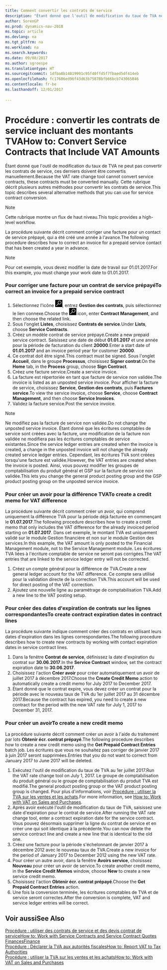 ```yaml
---
title: Comment convertir les contrats de service
description: "Étant donné que l'outil de modification du taux de TVA ne peut pas convertir les contrats de service, ces derniers doivent être convertis manuellement. Cette rubrique décrit plusieurs autres méthodes pour convertir les contrats de service."
author: SorenGP
ms.prod: dynamics-nav-2018
ms.topic: article
ms.devlang: na
ms.tgt_pltfrm: na
ms.workload: na
ms.search.keywords: 
ms.date: 09/08/2017
ms.author: sgroespe
ms.translationtype: HT
ms.sourcegitcommit: 1dfba8b14019991c95f40ffd5f7fbaed5df414eb
ms.openlocfilehash: fc17686ed96f43d63b75878bfb66bcb743065846
ms.contentlocale: fr-be
ms.lasthandoff: 12/01/2017

---
```

# <a name="how-to-convert-service-contracts-that-include-vat-amounts"></a><span data-ttu-id="85637-104">Procédure : convertir les contrats de service incluant des montants TVA</span><span class="sxs-lookup"><span data-stu-id="85637-104">How to: Convert Service Contracts that Include VAT Amounts</span></span>
<span data-ttu-id="85637-105">Étant donné que l'outil de modification du taux de TVA ne peut pas convertir les contrats de service, ces derniers doivent être convertis manuellement.</span><span class="sxs-lookup"><span data-stu-id="85637-105">Because the VAT rate change tool cannot convert service contracts, these contracts must be converted manually.</span></span> <span data-ttu-id="85637-106">Cette rubrique décrit plusieurs autres méthodes pour convertir les contrats de service.</span><span class="sxs-lookup"><span data-stu-id="85637-106">This topic describes several alternative methods that you can use for service contract conversion.</span></span>  

> [!NOTE]  
>  <span data-ttu-id="85637-107">Cette rubrique montre un flux de haut niveau.</span><span class="sxs-lookup"><span data-stu-id="85637-107">This topic provides a high-level workflow.</span></span>  

 <span data-ttu-id="85637-108">La procédure suivante décrit comment corriger une facture pour un contact de service prépayé, qui a été créé une année à l'avance.</span><span class="sxs-lookup"><span data-stu-id="85637-108">The following procedure describes how to correct an invoice for a prepaid service contact that has been created a year in advance.</span></span>  

> [!NOTE]  
>  <span data-ttu-id="85637-109">Pour cet exemple, vous devez modifier la date de travail sur 01.01.2017.</span><span class="sxs-lookup"><span data-stu-id="85637-109">For this example, you must change your work date to 01.01.2017.</span></span>  

### <a name="to-correct-an-invoice-for-a-prepaid-service-contract"></a><span data-ttu-id="85637-110">Pour corriger une facture pour un contrat de service prépayé</span><span class="sxs-lookup"><span data-stu-id="85637-110">To correct an invoice for a prepaid service contract</span></span>  
1. <span data-ttu-id="85637-111">Sélectionnez l'icône ![Page ou état pour la recherche](media/ui-search/search_small.png "Page ou état pour la recherche"), entrez **Gestion des contrats**, puis sélectionnez le lien connexe.</span><span class="sxs-lookup"><span data-stu-id="85637-111">Choose the ![Search for Page or Report](media/ui-search/search_small.png "Search for Page or Report icon") icon, enter **Contract Management**, and then choose the related link.</span></span>  
2. <span data-ttu-id="85637-112">Sous l'onglet **Listes**, choisissez **Contrats de service**.</span><span class="sxs-lookup"><span data-stu-id="85637-112">Under **Lists**, choose **Service Contracts**.</span></span>  
3. <span data-ttu-id="85637-113">Créez un modèle contrat de service prépayé.</span><span class="sxs-lookup"><span data-stu-id="85637-113">Create a new prepaid service contract.</span></span> <span data-ttu-id="85637-114">Saisissez une date de début **01.01.2017** et une année pour la période de facturation du client **20000**.</span><span class="sxs-lookup"><span data-stu-id="85637-114">Enter a start date of **01.01.2017** and an invoice period year for customer **20000**.</span></span>  
4. <span data-ttu-id="85637-115">Ce contrat doit être signé.</span><span class="sxs-lookup"><span data-stu-id="85637-115">This contract must be signed.</span></span> <span data-ttu-id="85637-116">Sous l'onglet **Accueil**, dans le groupe **Processus**, choisissez **Signer contrat**.</span><span class="sxs-lookup"><span data-stu-id="85637-116">On the **Home** tab, in the **Process** group, choose **Sign Contract**.</span></span>  
5. <span data-ttu-id="85637-117">Créez une facture service.</span><span class="sxs-lookup"><span data-stu-id="85637-117">Create a service invoice.</span></span>
6. <span data-ttu-id="85637-118">La facture est répertoriée en tant que facture de service non validée.</span><span class="sxs-lookup"><span data-stu-id="85637-118">The invoice is listed as an unposted service invoice.</span></span> <span data-ttu-id="85637-119">Pour afficher la facture de service, choisissez **Service**, **Gestion des contrats**, puis **Factures service**.</span><span class="sxs-lookup"><span data-stu-id="85637-119">To view the service invoice, choose **Service**, choose **Contract Management**, and then choose **Service Invoices**.</span></span>  
7. <span data-ttu-id="85637-120">Validez la facture service.</span><span class="sxs-lookup"><span data-stu-id="85637-120">Post the service invoice.</span></span>  

> [!NOTE]  
>  <span data-ttu-id="85637-121">Ne modifiez pas la facture de service non validée.</span><span class="sxs-lookup"><span data-stu-id="85637-121">Do not change the unposted service invoice.</span></span> <span data-ttu-id="85637-122">Étant donné que les écritures comptables de service sont créées avec la facture, une modification de la facture non validée ne modifiera pas les écritures comptables de service existantes.</span><span class="sxs-lookup"><span data-stu-id="85637-122">Since the service ledger entries are created when the invoice is created, a change in the unposted invoice will not change the already created service ledger entries.</span></span> <span data-ttu-id="85637-123">Cependant, les écritures TVA sont créées lorsqu'une facture est validée.</span><span class="sxs-lookup"><span data-stu-id="85637-123">However, the VAT entries are created when the invoice is posted.</span></span> <span data-ttu-id="85637-124">Ainsi, vous pouvez modifier les groupes de comptabilisation du produit général et GSP sur la facture de service non validée.</span><span class="sxs-lookup"><span data-stu-id="85637-124">This lets you change the general product posting group and the GSP product posting group on the unposted service invoice.</span></span>  

### <a name="to-create-a-credit-memo-for-vat-difference"></a><span data-ttu-id="85637-125">Pour créer un avoir pour la différence TVA</span><span class="sxs-lookup"><span data-stu-id="85637-125">To create a credit memo for VAT difference</span></span>  
<span data-ttu-id="85637-126">La procédure suivante décrit comment créer un avoir, qui comprend uniquement la différence TVA pour la période déjà facturée en commençant le **01.07.2017**.</span><span class="sxs-lookup"><span data-stu-id="85637-126">The following procedure describes how to create a credit memo that only includes the VAT difference for the already invoiced period starting on **01.07.2017**.</span></span> <span data-ttu-id="85637-127">Dans cet exemple, le montant TVA est uniquement validé sur le module Gestion financière et non sur le module Gestion des services.</span><span class="sxs-lookup"><span data-stu-id="85637-127">In this example, the VAT amount is only posted to the Financial Management module, not to the Service Management module.</span></span> <span data-ttu-id="85637-128">Les écritures TVA liées à l'écriture comptable de service ne seront pas corrigées.</span><span class="sxs-lookup"><span data-stu-id="85637-128">The VAT entries that are linked to the service ledger entry will not be corrected.</span></span>  

1. <span data-ttu-id="85637-129">Créez un compte général pour la différence de TVA.</span><span class="sxs-lookup"><span data-stu-id="85637-129">Create a new general ledger account for the VAT difference.</span></span> <span data-ttu-id="85637-130">Ce compte sera utilisé pour la validation directe de la correction TVA.</span><span class="sxs-lookup"><span data-stu-id="85637-130">This account will be used for direct posting of the VAT correction.</span></span>  
2. <span data-ttu-id="85637-131">Ajoutez une nouvelle ligne au paramétrage de comptabilisation TVA.</span><span class="sxs-lookup"><span data-stu-id="85637-131">Add a new line to the VAT posting setup.</span></span>  

### <a name="to-create-contract-expiration-dates-in-contract-lines"></a><span data-ttu-id="85637-132">Pour créer des dates d'expiration de contrats sur les lignes correspondantes</span><span class="sxs-lookup"><span data-stu-id="85637-132">To create contract expiration dates in contract lines</span></span>  
<span data-ttu-id="85637-133">La procédure suivante indique comment créer des contrats en utilisant leurs dates d'expiration dans les lignes correspondantes.</span><span class="sxs-lookup"><span data-stu-id="85637-133">The following procedure describes how to create new contracts by working with contact expiration dates in service contract lines.</span></span>  

1. <span data-ttu-id="85637-134">Dans la fenêtre **Contrat de service**, définissez la date d'expiration du contrat sur **30.06.2017**.</span><span class="sxs-lookup"><span data-stu-id="85637-134">In the **Service Contract** window, set the contract expiration date to **30.06.2017**.</span></span>  
2. <span data-ttu-id="85637-135">Choisissez l'action **Créer avoir** pour créer automatiquement un avoir de juillet 2017 à décembre 2017.</span><span class="sxs-lookup"><span data-stu-id="85637-135">Choose the **Create Credit Memo** action to automatically create a credit memo for July 2017 to December 2017.</span></span>  
3. <span data-ttu-id="85637-136">Étant donné que le contrat expire, vous devez créer un contrat pour la période avec le nouveau taux de TVA du 1er juillet 2017 au 31 décembre 2017.</span><span class="sxs-lookup"><span data-stu-id="85637-136">Because the contract has expired, you need to create a new contract for the period with the new VAT rate for July 1, 2017 to December 31, 2017.</span></span>  

### <a name="to-create-a-new-credit-memo"></a><span data-ttu-id="85637-137">Pour créer un avoir</span><span class="sxs-lookup"><span data-stu-id="85637-137">To create a new credit memo</span></span>  
<span data-ttu-id="85637-138">La procédure suivante décrit comment créer un avoir à l'aide du traitement par lots **Obtenir écr. contrat prépayé**.</span><span class="sxs-lookup"><span data-stu-id="85637-138">The following procedure describes how to create a new credit memo using the **Get Prepaid Contract Entries** batch job.</span></span> <span data-ttu-id="85637-139">Les écritures que vous ne souhaitez pas corriger de janvier 2017 à juin 2017 seront supprimées.</span><span class="sxs-lookup"><span data-stu-id="85637-139">Entries that you do not want to correct from January 2017 to June 2017 will be deleted.</span></span>  

1. <span data-ttu-id="85637-140">Exécutez l'outil de modification du taux de TVA au 1er juillet 2017.</span><span class="sxs-lookup"><span data-stu-id="85637-140">Run the VAT rate change tool on July 1, 2017.</span></span> <span data-ttu-id="85637-141">Le groupe de comptabilisation du produit général ou le groupe de comptabilisation du produit TVA est modifié.</span><span class="sxs-lookup"><span data-stu-id="85637-141">The general product posting group or the VAT product posting group is changed.</span></span> <span data-ttu-id="85637-142">Pour plus d'informations, voir [Procédure : utiliser la TVA sur les ventes et les achats](finance-work-with-vat.md).</span><span class="sxs-lookup"><span data-stu-id="85637-142">For more information, see [How to: Work with VAT on Sales and Purchases](finance-work-with-vat.md).</span></span>  
2. <span data-ttu-id="85637-143">Après avoir exécuté l'outil de modification du taux de TVA, saisissez une date d'expiration pour le contrat de service.</span><span class="sxs-lookup"><span data-stu-id="85637-143">After running the VAT rate change tool, enter a contract expiration date for the service contract.</span></span> <span data-ttu-id="85637-144">Vous pouvez désormais supprimer la ligne du contrat de service et en créer une qui soit identique à la précédente.</span><span class="sxs-lookup"><span data-stu-id="85637-144">You can now delete the service contract line and create a new line that is identical to the old one.</span></span>  
3. <span data-ttu-id="85637-145">Créez une facture pour la période s'échelonnant de janvier 2017 à décembre 2012 avec le nouveau taux de TVA.</span><span class="sxs-lookup"><span data-stu-id="85637-145">Create a new invoice for the period of January 2017 to December 2012 using the new VAT rate.</span></span>  
4. <span data-ttu-id="85637-146">Pour créer un autre avoir, dans la fenêtre **Avoirs service**, choisissez **Nouveau** pour créer un avoir de service.</span><span class="sxs-lookup"><span data-stu-id="85637-146">To create another credit memo, in the **Service Credit Memos** window, choose **New** to create a new service credit memo.</span></span>  
5. <span data-ttu-id="85637-147">Choisissez l'action **Obtenir écr. contrat prépayé**.</span><span class="sxs-lookup"><span data-stu-id="85637-147">Choose the **Get Prepaid Contract Entries** action.</span></span>  
6. <span data-ttu-id="85637-148">Une fois la conversion terminée, les écritures comptables de TVA et de service seront correctes.</span><span class="sxs-lookup"><span data-stu-id="85637-148">After the conversion is complete, VAT and service ledger entries will be correct.</span></span>  

## <a name="see-also"></a><span data-ttu-id="85637-149">Voir aussi</span><span class="sxs-lookup"><span data-stu-id="85637-149">See Also</span></span>  
[<span data-ttu-id="85637-150">Procédure : utiliser des contrats de service et des devis contrat de service</span><span class="sxs-lookup"><span data-stu-id="85637-150">How to: Work with Service Contracts and Service Contract Quotes</span></span>](service-how-to-create-service-contracts-and-service-contract-quotes.md)  
[<span data-ttu-id="85637-151">Finances</span><span class="sxs-lookup"><span data-stu-id="85637-151">Finance</span></span>](finance.md)  
[<span data-ttu-id="85637-152">Procédure : Déclarer la TVA aux autorités fiscales</span><span class="sxs-lookup"><span data-stu-id="85637-152">How to: Report VAT to Tax Authorities</span></span>](finance-how-report-vat.md)  
[<span data-ttu-id="85637-153">Procédure : utiliser la TVA sur les ventes et les achats</span><span class="sxs-lookup"><span data-stu-id="85637-153">How to: Work with VAT on Sales and Purchases</span></span>](finance-work-with-vat.md)  

